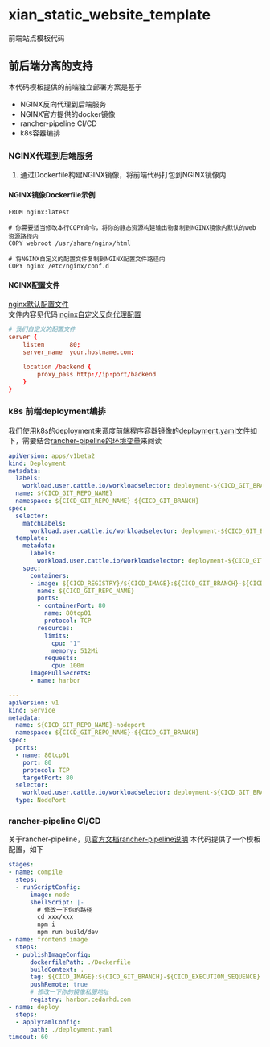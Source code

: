 # xian_static_website_template
前端站点模板代码

## 前后端分离的支持
本代码模板提供的前端独立部署方案是基于
- NGINX反向代理到后端服务
- NGINX官方提供的docker镜像
- rancher-pipeline CI/CD
- k8s容器编排

### NGINX代理到后端服务
1. 通过Dockerfile构建NGINX镜像，将前端代码打包到NGINX镜像内
#### NGINX镜像Dockerfile示例
```
FROM nginx:latest

# 你需要适当修改本行COPY命令，将你的静态资源构建输出物复制到NGINX镜像内默认的web资源路径内
COPY webroot /usr/share/nginx/html

# 将NGINX自定义的配置文件复制到NGINX配置文件路径内
COPY nginx /etc/nginx/conf.d
```
#### NGINX配置文件
[nginx默认配置文件](nginx/default.conf)  
文件内容见代码
[nginx自定义反向代理配置](nginx/custom.conf)
```nginx.conf
# 我们自定义的配置文件
server {
    listen       80;
    server_name  your.hostname.com;

    location /backend {
        proxy_pass http://ip:port/backend
    }
}
```

### k8s 前端deployment编排
我们使用k8s的deployment来调度前端程序容器镜像的[deployment.yaml文件](deployment.yaml)如下，需要结合[rancher-pipeline的环境变量](https://rancher.com/docs/rancher/v2.x/en/k8s-in-rancher/pipelines/#pipeline-variable-substitution-reference)来阅读
```yaml
apiVersion: apps/v1beta2
kind: Deployment
metadata:
  labels:
    workload.user.cattle.io/workloadselector: deployment-${CICD_GIT_BRANCH}-${CICD_GIT_REPO_NAME}
  name: ${CICD_GIT_REPO_NAME}
  namespace: ${CICD_GIT_REPO_NAME}-${CICD_GIT_BRANCH}
spec:
  selector:
    matchLabels:
      workload.user.cattle.io/workloadselector: deployment-${CICD_GIT_BRANCH}-${CICD_GIT_REPO_NAME}
  template:
    metadata:
      labels:
        workload.user.cattle.io/workloadselector: deployment-${CICD_GIT_BRANCH}-${CICD_GIT_REPO_NAME}
    spec:
      containers:
      - image: ${CICD_REGISTRY}/${CICD_IMAGE}:${CICD_GIT_BRANCH}-${CICD_EXECUTION_SEQUENCE}
        name: ${CICD_GIT_REPO_NAME}
        ports:
        - containerPort: 80
          name: 80tcp01
          protocol: TCP
        resources:
          limits:
            cpu: "1"
            memory: 512Mi
          requests:
            cpu: 100m
      imagePullSecrets:
      - name: harbor

---
apiVersion: v1
kind: Service
metadata:
  name: ${CICD_GIT_REPO_NAME}-nodeport
  namespace: ${CICD_GIT_REPO_NAME}-${CICD_GIT_BRANCH}
spec:
  ports:
  - name: 80tcp01
    port: 80
    protocol: TCP
    targetPort: 80
  selector:
    workload.user.cattle.io/workloadselector: deployment-${CICD_GIT_BRANCH}-${CICD_GIT_REPO_NAME}
  type: NodePort
```

### rancher-pipeline CI/CD
关于rancher-pipeline，见[官方文档rancher-pipeline说明](https://rancher.com/docs/rancher/v2.x/en/k8s-in-rancher/pipelines/)
本代码提供了一个模板配置，如下
```yaml
stages:
- name: compile
  steps:
  - runScriptConfig:
      image: node
      shellScript: |-
        # 修改一下你的路径
        cd xxx/xxx
        npm i
        npm run build/dev
- name: frontend image
  steps:
  - publishImageConfig:
      dockerfilePath: ./Dockerfile
      buildContext: .
      tag: ${CICD_IMAGE}:${CICD_GIT_BRANCH}-${CICD_EXECUTION_SEQUENCE}
      pushRemote: true
      # 修改一下你的镜像私服地址
      registry: harbor.cedarhd.com
- name: deploy
  steps:
  - applyYamlConfig:
      path: ./deployment.yaml
timeout: 60
```

